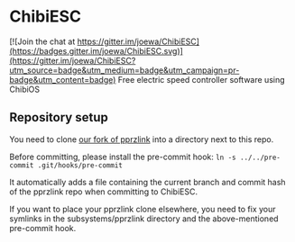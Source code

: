 # ChibiESC

[![Join the chat at https://gitter.im/joewa/ChibiESC](https://badges.gitter.im/joewa/ChibiESC.svg)](https://gitter.im/joewa/ChibiESC?utm_source=badge&utm_medium=badge&utm_campaign=pr-badge&utm_content=badge)
Free electric speed controller software using ChibiOS

## Repository setup

You need to clone [our fork of pprzlink](https://github.com/heiko-r/pprzlink) into a directory next to this repo.

Before committing, please install the pre-commit hook: `ln -s ../../pre-commit .git/hooks/pre-commit`

It automatically adds a file containing the current branch and commit hash of the pprzlink repo when committing to ChibiESC.

If you want to place your pprzlink clone elsewhere, you need to fix your symlinks in the subsystems/pprzlink directory and the above-mentioned pre-commit hook.
